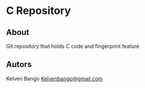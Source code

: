# C Repository

## About
  Git repository that holds C code and fingerprint feature
  
 ## Autors
  Kelven Bango  Kelvenbango@gmail.com

